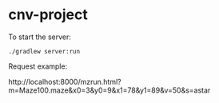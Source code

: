 # cnv-project

To start the server:

`./gradlew server:run`

Request example:

http://localhost:8000/mzrun.html?m=Maze100.maze&x0=3&y0=9&x1=78&y1=89&v=50&s=astar
